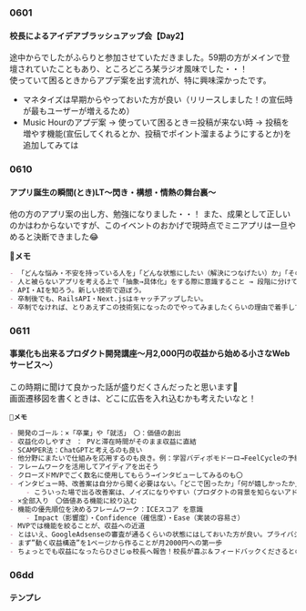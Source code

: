 ### 0601
#### 校長によるアイデアブラッシュアップ会【Day2】
途中からでしたがふらりと参加させていただきました。59期の方がメインで登壇されていたこともあり、ところどころ某ラジオ風味でした・・！  
使っていて困るときからアプデ案を出す流れが、特に興味深かったです。  

- マネタイズは早期からやっておいた方が良い（リリースしました！の宣伝時が最もユーザーが増えるため）  
- Music Hourのアプデ案 → 使っていて困るとき＝投稿が来ない時 → 投稿を増やす機能(宣伝してくれるとか、投稿でポイント溜まるようにするとか)を追加してみては  

### 0610
#### アプリ誕生の瞬間(とき)LT〜閃き・構想・情熱の舞台裏〜
他の方のアプリ案の出し方、勉強になりました・・！
また、成果として正しいのかはわからないですが、このイベントのおかげで現時点でミニアプリは一旦やめると決断できました😂

**📝メモ**
```md
- 「どんな悩み・不安を持っている人を」「どんな状態にしたい（解決につなげたい）か」「そのためにアプリでできることは何か」
- 人と被らないアプリを考える上で「抽象→具体化」をする際に意識すること → 段階に分けて考える（日常でよく使う機能を挙げる→逆に使うとしたら？を挙げる）
- API・AIを知ろう。新しい技術で遊ぼう。
- 卒制後でも、RailsAPI・Next.jsはキャッチアップしたい。
- 卒制でなければ、とりあえずこの技術気になったのでやってみましたくらいの理由で着手してOK！
```
### 0611
#### 事業化も出来るプロダクト開発講座〜月2,000円の収益から始める小さなWebサービス〜）
この時期に聞けて良かった話が盛りだくさんだったと思います🙏  
画面遷移図を書くときは、どこに広告を入れ込むかも考えたいなと！  

**`📝メモ`**
```md
- 開発のゴール：×「卒業」や「就活」　〇：価値の創出
- 収益化のしやすさ ： PVと滞在時間がそのまま収益に直結
- SCAMPER法：ChatGPTと考えるのも良い
- 他分野にまたいで仕組みを応用するのも良き。例：学習バディポモドーロ→FeelCycleの予約の仕組みを応用している
- フレームワークを活用してアイディアを出そう
- クローズドMVPでごく数名に使用してもらう→インタビューしてみるのも〇
- インタビュー時、改善案は自分から聞く必要はない。「どこで困ったか」「何が嬉しかったか」という聞き方で深掘り。
    - こういった場で出る改善案は、ノイズになりやすい（プロダクトの背景を知らないアドバイスというケースもある）ので。
- ×全部入り　〇価値ある機能に絞り込む
- 機能の優先順位を決めるフレームワーク：ICEスコア を意識
    - Impact（影響度）・Confidence（確信度）・Ease（実装の容易さ）
- MVPでは機能を絞ることが、収益への近道
- とはいえ、GoogleAdsenseの審査が通るくらいの状態にはしておいた方が良い。プライバシーポリシーや独自ドメインなど。
- まず”動く収益構造”を1ページから作ることが月2000円への第一歩
- ちょっとでも収益になったらひさじゅ校長へ報告！校長が喜ぶ＆フィードバックくださるとのこと
```

### 06dd
#### テンプレ
